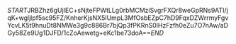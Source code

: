 $START$JRBZhz6gUjIEC+sNjteFPWtLLg0rbMCMziSvgrFXQr8weGpRNs9ATI/jqK+wgljlpf5sc95FZ/KnherKjsNX5IUmpL3MfOsbEZpC7hD9FqxDZWrrmyFgvYcvLK5t9hnuDt8NMWe3g9c886Br7bjQp3fPKRnS0lHzFzfh0eZu7O7nAw/aDGy58Ze9Ug1DJFD/1cZoAewetg+eKc1be73doA==$END$